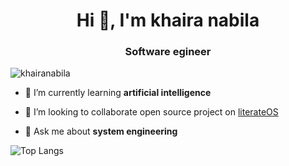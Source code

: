 <h1 align="center">Hi 👋, I'm khaira nabila</h1>
<h3 align="center">Software egineer</h3>

<p align="left"> <img src="https://komarev.com/ghpvc/?username=khairanabila&label=Profile%20views&color=0e75b6&style=flat" alt="khairanabila" /> </p>

- 🌱 I’m currently learning **artificial intelligence**

- 👯 I’m looking to collaborate open source project on [literateOS](https://github.com/slowy07/literateOS)

- 💬 Ask me about **system engineering**

![Top Langs](https://github-readme-stats.vercel.app/api/top-langs/?username=khairanabila&layout=compact&theme=calm)



